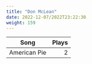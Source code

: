 ```yaml
---
title: "Don McLean"
date: 2022-12-07/2022T23:22:30
weight: 159
---
```




 Song | Plays 
----- | -----:
American Pie | 2
